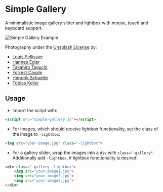 # Simple Gallery

A minimalistic image gallery slider and lightbox with mouse, touch and keyboard support.

![Simple Gallery Example](https://github.com/user-attachments/assets/cffaf7a6-24d6-439a-9a79-7344b877a11c)

Photography under the [Unsplash License](https://unsplash.com/license) by:
- [Louis Pellissier](https://unsplash.com/photos/wJ2SaSiL5FA)
- [Hannes Egler](https://unsplash.com/de/fotos/6SLdXXVYQpo)
- [Takahiro Taguchi](https://unsplash.com/photos/ODXZTJC5odw)
- [Forrest Cavale](https://unsplash.com/photos/qfmd9bu7IgA)
- [Hendrik Schuette](https://unsplash.com/photos/vlxdsFMKEww)
- [Tobias Keller](https://unsplash.com/de/fotos/73F4pKoUkM0)

## Usage

- Import the script with:
```html
<script src="simple-gallery.js"></script>
```

- For images, which should receive lightbox functionality, set the class of the image to <code>-lightbox</code>:
```html
<img src="your-image.jpg" class="-lightbox">
```

- For a gallery slider, wrap the images into a <code>div</code> with <code>class="-gallery"</code>. Additionally add <code>-lightbox</code>, if lightbox functionality is desired:
```html
<div class="-gallery -lightbox">
    <img src="your-image1.jpg">
    <img src="your-image2.jpg">
    <img src="your-image3.jpg">
</div>
```

